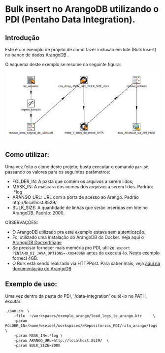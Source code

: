 Bulk insert no ArangoDB utilizando o PDI (Pentaho Data Integration).
===================================================================

## Introdução

Este é um exemplo de projeto de como fazer inclusão em lote (Bulk insert) no banco de dados [ArangoDB](https://www.arangodb.com/) .

O esquema deste exemplo se resume na seguinte figura:

[![N|Solid](visao_geral.png)](https://nodesource.com/products/nsolid)

## Como utilizar:

Uma vez feito o clone deste projeto, basta executar o comando `pan.sh`, passando os valores para os seguintes parâmetros:
 - FOLDER_IN: A pasta que contém os arquivos a serem lidos;
 - MASK_IN: A máscara dos nomes dos arquivos a serem lidos. Padrão: .*log
 - ARANGO_URL: URL com a porta de acesso ao Arango. Padrão http://localhost:8529/
 - BULK_SIZE: A quantidade de linhas que serão inseridas em lote no ArangoDB. Padrão: 2000.

OBSERVAÇÕES:
 - O ArangoDB utilizado pra este exemplo estava sem autenticação. 
 - Foi utilizado uma instalação do ArangoDB do Docker. Veja aqui o [ArangoDB DockerImage](https://hub.docker.com/r/arangodb/arangodb/)
 - Se precisar fornecer mais memória pro PDI, utilize: ```export PENTAHO_DI_JAVA_OPTIONS=-Xmx4096m``` antes de executá-lo. Neste exemplo forneci 4GB.
 - O Bulk está sendo realizado via HTTPPost. Para saber mais, veja [aqui na documentação do ArangoDB](https://docs.arangodb.com/2.8/HttpBulkImports/)

## Exemplo de uso:

Uma vez dentro da pasta do PDI, '/data-integration' ou tê-lo no PATH, excutar:

```
./pan.sh  \
    -file  ~/workspaces/exemplo_arango/load_logs_to_arango.ktr     \
    -param FOLDER_IN=/home/wseidel/workspaces/aRepositorios_PDI/rafa_arango/logs  \
    -param MASK_IN=.*log \
    -param ARANGO_URL=http://localhost:8529/  \
    -param BULK_SIZE=2000
```



